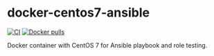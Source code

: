 # docker-centos7-ansible

[![CI](https://github.com/poppelaars/docker-centos7-ansible/workflows/Build/badge.svg?branch=main&event=push)](https://github.com/poppelaars/docker-centos7-ansible) [![Docker pulls](https://img.shields.io/docker/pulls/poppelaars/docker-centos7-ansible.svg?maxAge=2592000)](https://hub.docker.com/r/poppelaars/docker-centos7-ansible/)

Docker container with CentOS 7 for Ansible playbook and role testing.
